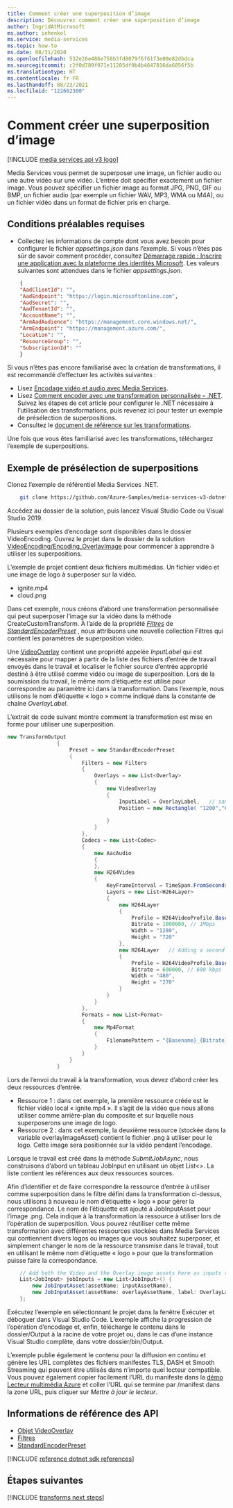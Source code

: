 ```yaml
---
title: Comment créer une superposition d’image
description: Découvrez comment créer une superposition d’image
author: IngridAtMicrosoft
ms.author: inhenkel
ms.service: media-services
ms.topic: how-to
ms.date: 08/31/2020
ms.openlocfilehash: 532e26e486e758b3fd8079f6f61f3e00e82dbdca
ms.sourcegitcommit: c2f0d789f971e11205df9b4b4647816da6856f5b
ms.translationtype: HT
ms.contentlocale: fr-FR
ms.lasthandoff: 08/23/2021
ms.locfileid: "122662300"
---
```

# <a name="how-to-create-an-image-overlay"></a>Comment créer une superposition d’image

[!INCLUDE [media services api v3 logo](./includes/v3-hr.md)]

Media Services vous permet de superposer une image, un fichier audio ou une autre vidéo sur une vidéo. L’entrée doit spécifier exactement un fichier image. Vous pouvez spécifier un fichier image au format JPG, PNG, GIF ou BMP, un fichier audio (par exemple un fichier WAV, MP3, WMA ou M4A), ou un fichier vidéo dans un format de fichier pris en charge.


## <a name="prerequisites"></a>Conditions préalables requises

* Collectez les informations de compte dont vous avez besoin pour configurer le fichier *appsettings.json* dans l’exemple. Si vous n’êtes pas sûr de savoir comment procéder, consultez [Démarrage rapide : Inscrire une application avec la plateforme des identités Microsoft](../../active-directory/develop/quickstart-register-app.md). Les valeurs suivantes sont attendues dans le fichier *appsettings.json*.

```json
    {
    "AadClientId": "",
    "AadEndpoint": "https://login.microsoftonline.com",
    "AadSecret": "",
    "AadTenantId": "",
    "AccountName": "",
    "ArmAadAudience": "https://management.core.windows.net/",
    "ArmEndpoint": "https://management.azure.com/",
    "Location": "",
    "ResourceGroup": "",
    "SubscriptionId": ""
    }
```

Si vous n’êtes pas encore familiarisé avec la création de transformations, il est recommandé d’effectuer les activités suivantes :

* Lisez [Encodage vidéo et audio avec Media Services](encode-concept.md).
* Lisez [Comment encoder avec une transformation personnalisée – .NET](transform-custom-presets-how-to.md). Suivez les étapes de cet article pour configurer le .NET nécessaire à l’utilisation des transformations, puis revenez ici pour tester un exemple de présélection de superpositions.
* Consultez le [document de référence sur les transformations](/rest/api/media/transforms).

Une fois que vous êtes familiarisé avec les transformations, téléchargez l’exemple de superpositions.

## <a name="overlays-preset-sample"></a>Exemple de présélection de superpositions

Clonez l’exemple de référentiel Media Services .NET.

```bash
    git clone https://github.com/Azure-Samples/media-services-v3-dotnet.git
```

Accédez au dossier de la solution, puis lancez Visual Studio Code ou Visual Studio 2019.

Plusieurs exemples d’encodage sont disponibles dans le dossier VideoEncoding. Ouvrez le projet dans le dossier de la solution [VideoEncoding/Encoding_OverlayImage](https://github.com/Azure-Samples/media-services-v3-dotnet/tree/main/VideoEncoding/Encoding_OverlayImage) pour commencer à apprendre à utiliser les superpositions.

L’exemple de projet contient deux fichiers multimédias. Un fichier vidéo et une image de logo à superposer sur la vidéo.
* ignite.mp4
* cloud.png

Dans cet exemple, nous créons d’abord une transformation personnalisée qui peut superposer l’image sur la vidéo dans la méthode CreateCustomTransform.  À l’aide de la propriété *[Filtres](/rest/api/media/transforms/create-or-update#filters)* de *[StandardEncoderPreset](/rest/api/media/transforms/create-or-update#standardencoderpreset)* , nous attribuons une nouvelle collection Filtres qui contient les paramètres de superposition vidéo.

Une [VideoOverlay](/rest/api/media/transforms/create-or-update#videooverlay) contient une propriété appelée *InputLabel* qui est nécessaire pour mapper à partir de la liste des fichiers d’entrée de travail envoyés dans le travail et localiser le fichier source d’entrée approprié destiné à être utilisé comme vidéo ou image de superposition.  Lors de la soumission du travail, le même nom d’étiquette est utilisé pour correspondre au paramètre ici dans la transformation. Dans l’exemple, nous utilisons le nom d’étiquette « logo » comme indiqué dans la constante de chaîne *OverlayLabel*.

L’extrait de code suivant montre comment la transformation est mise en forme pour utiliser une superposition.

```csharp
new TransformOutput
                {
                    Preset = new StandardEncoderPreset
                    {
                        Filters = new Filters
                        {
                            Overlays = new List<Overlay>
                            {
                                new VideoOverlay
                                {
                                    InputLabel = OverlayLabel,   // same as the one used in the JobInput to identify which asset is the overlay image
                                    Position = new Rectangle( "1200","670") // left, top position of the overlay in absolute pixel position relative to the source videos resolution. 
    
                                }
                            }
                        },
                        Codecs = new List<Codec>
                        {
                            new AacAudio
                            {
                            },
                            new H264Video
                            {
                                KeyFrameInterval = TimeSpan.FromSeconds(2),
                                Layers = new List<H264Layer>
                                {
                                    new H264Layer
                                    {
                                        Profile = H264VideoProfile.Baseline,
                                        Bitrate = 1000000, // 1Mbps
                                        Width = "1280",
                                        Height = "720"
                                    },
                                    new H264Layer   // Adding a second layer to see that the image also is scaled and positioned the same way on this layer. 
                                    {
                                        Profile = H264VideoProfile.Baseline,
                                        Bitrate = 600000, // 600 kbps
                                        Width = "480",
                                        Height = "270"
                                    }
                                }
                            }
                        },
                        Formats = new List<Format>
                        {
                            new Mp4Format
                            {
                                FilenamePattern = "{Basename}_{Bitrate}{Extension}",
                            }
                        }
                    }
                }
```

Lors de l’envoi du travail à la transformation, vous devez d’abord créer les deux ressources d’entrée.

* Ressource 1 : dans cet exemple, la première ressource créée est le fichier vidéo local « ignite.mp4 ». Il s’agit de la vidéo que nous allons utiliser comme arrière-plan du composite et sur laquelle nous superposerons une image de logo. 
* Ressource 2 : dans cet exemple, la deuxième ressource (stockée dans la variable overlayImageAsset) contient le fichier .png à utiliser pour le logo. Cette image sera positionnée sur la vidéo pendant l’encodage.

Lorsque le travail est créé dans la méthode *SubmitJobAsync*, nous construisons d’abord un tableau JobInput en utilisant un objet List<>.  La liste contient les références aux deux ressources sources.

Afin d’identifier et de faire correspondre la ressource d’entrée à utiliser comme superposition dans le filtre défini dans la transformation ci-dessus, nous utilisons à nouveau le nom d’étiquette « logo » pour gérer la correspondance. Le nom de l’étiquette est ajouté à JobInputAsset pour l’image .png. Cela indique à la transformation la ressource à utiliser lors de l’opération de superposition. Vous pouvez réutiliser cette même transformation avec différentes ressources stockées dans Media Services qui contiennent divers logos ou images que vous souhaitez superposer, et simplement changer le nom de la ressource transmise dans le travail, tout en utilisant le même nom d’étiquette « logo » pour que la transformation puisse faire la correspondance.

``` csharp
    // Add both the Video and the Overlay image assets here as inputs to the job.
    List<JobInput> jobInputs = new List<JobInput>() {
        new JobInputAsset(assetName: inputAssetName),
        new JobInputAsset(assetName: overlayAssetName, label: OverlayLabel)
    };
```

Exécutez l’exemple en sélectionnant le projet dans la fenêtre Exécuter et déboguer dans Visual Studio Code. L’exemple affiche la progression de l’opération d’encodage et, enfin, télécharge le contenu dans le dossier/Output à la racine de votre projet ou, dans le cas d’une instance Visual Studio complète, dans votre dossier/bin/Output. 

L’exemple publie également le contenu pour la diffusion en continu et génère les URL complètes des fichiers manifestes TLS, DASH et Smooth Streaming qui peuvent être utilisés dans n’importe quel lecteur compatible.  Vous pouvez également copier facilement l’URL du manifeste dans la [démo Lecteur multimédia Azure](http://ampdemo.azureedge.net/) et coller l’URL qui se termine par /manifest dans la zone URL, puis cliquer sur *Mettre à jour le lecteur*.

## <a name="api-references"></a>Informations de référence des API

* [Objet VideoOverlay](/rest/api/media/transforms/create-or-update#videooverlay)
* [Filtres](/rest/api/media/transforms/create-or-update#filters)
* [StandardEncoderPreset](/rest/api/media/transforms/create-or-update#standardencoderpreset)


[!INCLUDE [reference dotnet sdk references](./includes/reference-dotnet-sdk-references.md)]

## <a name="next-steps"></a>Étapes suivantes

[!INCLUDE [transforms next steps](./includes/transforms-next-steps.md)]
